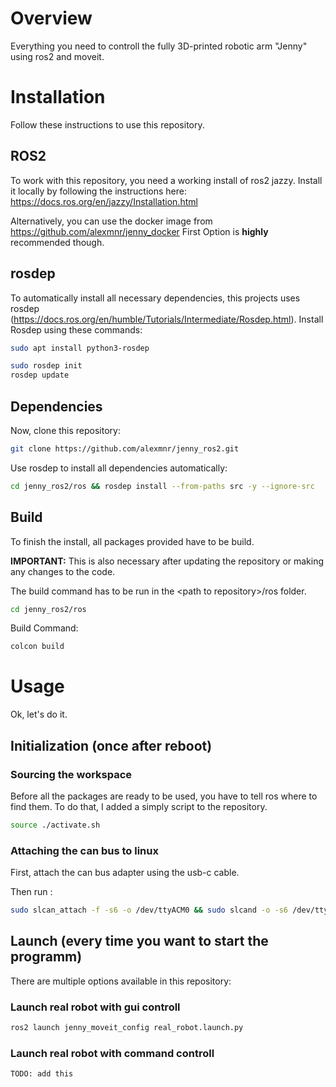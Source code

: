 # Overview
Everything you need to controll the fully 3D-printed robotic arm "Jenny" using ros2 and moveit.

<!-- START doctoc -->
<!-- END doctoc -->

# Installation
Follow these instructions to use this repository.

## ROS2 
To work with this repository, you need a working install of ros2 jazzy. Install it locally by following the instructions here: https://docs.ros.org/en/jazzy/Installation.html 

Alternatively, you can use the docker image from https://github.com/alexmnr/jenny_docker
First Option is **highly** recommended though.

## rosdep
To automatically install all necessary dependencies, this projects uses rosdep (https://docs.ros.org/en/humble/Tutorials/Intermediate/Rosdep.html). 
Install Rosdep using these commands:
```sh
sudo apt install python3-rosdep
```
```sh
sudo rosdep init
rosdep update
```

## Dependencies
Now, clone this repository:
```sh
git clone https://github.com/alexmnr/jenny_ros2.git
```
Use rosdep to install all dependencies automatically:
```sh
cd jenny_ros2/ros && rosdep install --from-paths src -y --ignore-src
```

## Build
To finish the install, all packages provided have to be build.

**IMPORTANT:** This is also necessary after updating the repository or making any changes to the code.

The build command has to be run in the \<path to repository\>/ros folder.
```sh
cd jenny_ros2/ros
```
Build Command:
```sh
colcon build
```

# Usage
Ok, let's do it.
## Initialization (once after reboot)
### Sourcing the workspace
Before all the packages are ready to be used, you have to tell ros where to find them. To do that, I added a simply script to the repository.
```sh
source ./activate.sh
```
### Attaching the can bus to linux
First, attach the can bus adapter using the usb-c cable.

Then run :
```sh
sudo slcan_attach -f -s6 -o /dev/ttyACM0 && sudo slcand -o -s6 /dev/ttyACM0 can0 && sudo ip link set can0 up
```

## Launch (every time you want to start the programm)
There are multiple options available in this repository:
### Launch real robot with gui controll
```sh
ros2 launch jenny_moveit_config real_robot.launch.py
```
### Launch real robot with command controll
```sh
TODO: add this
```
